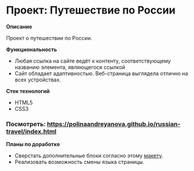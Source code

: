 # Проект: Путешествие по России

**Описание**

Проект о путешествии по России.

**Функциональность**
* Любая ссылка на сайте ведёт к контенту, соответствующему названию элемента, являющегося ссылкой
* Сайт обладает адаптивностью. Веб-страница выглядела отлично на всех устройствах.

**Стек технологий**
* HTML5
* CSS3

### Посмотреть: https://polinaandreyanova.github.io/russian-travel/index.html

**Планы по доработке**
* Сверстать дополнительные блоки согласно этому [макету](https://www.figma.com/file/Q0mKbno4e0cPRhGC434xyE/Russia-%2F-desktop-%2B-mobile-(Copy)-(Copy)?node-id=0-1&t=2ylFHcLKeSjEMrV1-0).
* Реализовать возможность смены языка страницы.